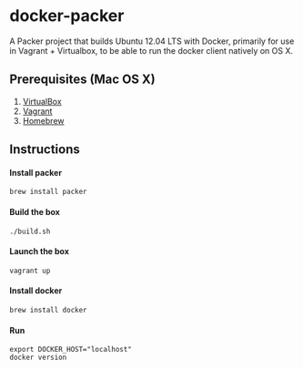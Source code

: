 docker-packer
=============

A Packer project that builds Ubuntu 12.04 LTS with Docker, primarily for use in Vagrant + Virtualbox, to be able to run the docker client natively on OS X.

Prerequisites (Mac OS X)
----

1. [VirtualBox](https://www.virtualbox.org/)
2. [Vagrant](http://vagrantup.com/)
3. [Homebrew](http://brew.sh/)

Instructions
----

#### Install packer

    brew install packer

#### Build the box

    ./build.sh

#### Launch the box

    vagrant up

#### Install docker

    brew install docker

#### Run

    export DOCKER_HOST="localhost"
    docker version


